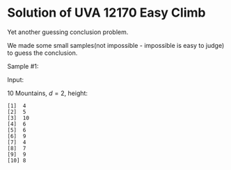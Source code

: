 # Solution of UVA 12170 Easy Climb

Yet another guessing conclusion problem.

We made some small samples(not impossible - impossible is easy to judge) to guess the conclusion.

Sample $\#1$:

Input:

$10$ Mountains, $d=2$, height:

```plaintext
[1]  4
[2]  5
[3]  10
[4]  6
[5]  6
[6]  9
[7]  4
[8]  7
[9]  9
[10] 8
```
